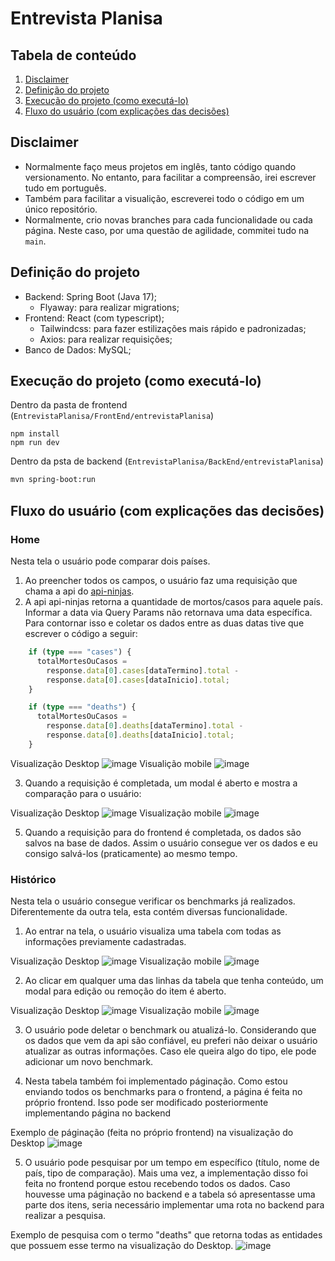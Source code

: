 # Entrevista Planisa

## Tabela de conteúdo
1. [Disclaimer](https://github.com/Merus23/EntrevistaPlanisa/tree/main?tab=readme-ov-file#disclaimer)
2. [Definição do projeto](https://github.com/Merus23/EntrevistaPlanisa/tree/main?tab=readme-ov-file#defini%C3%A7%C3%A3o-do-projeto)
3. [Execução do projeto (como executá-lo)](https://github.com/Merus23/EntrevistaPlanisa?tab=readme-ov-file#execu%C3%A7%C3%A3o-do-projeto-como-execut%C3%A1-lo)
4. [Fluxo do usuário (com explicações das decisões)](https://github.com/Merus23/EntrevistaPlanisa?tab=readme-ov-file#fluxo-do-usu%C3%A1rio-com-explica%C3%A7%C3%B5es-das-decis%C3%B5es)

## Disclaimer
* Normalmente faço meus projetos em inglês, tanto código quando versionamento. No entanto, para facilitar a compreensão, irei escrever tudo em português.
* Também para facilitar a visualição, escreverei todo o código em um único repositório.
* Normalmente, crio novas branches para cada funcionalidade ou cada página. Neste caso, por uma questão de agilidade, commitei tudo na `main`.

## Definição do projeto
* Backend: Spring Boot (Java 17);
  - Flyaway: para realizar migrations;
* Frontend: React (com typescript);
   -  Tailwindcss: para fazer estilizações mais rápido e padronizadas;
   -  Axios: para realizar requisições;
* Banco de Dados:  MySQL;

## Execução do projeto (como executá-lo)
Dentro da pasta de frontend (`EntrevistaPlanisa/FrontEnd/entrevistaPlanisa`)
```base
npm install
npm run dev
```

Dentro da psta de backend (`EntrevistaPlanisa/BackEnd/entrevistaPlanisa`)
```bash
mvn spring-boot:run
```
   
## Fluxo do usuário (com explicações das decisões)

### Home
Nesta tela o usuário pode comparar dois países. 
1. Ao preencher todos os campos, o usuário faz uma requisição que chama a api do [api-ninjas](https://api-ninjas.com/api/covid19).
2. A api api-ninjas retorna a quantidade de mortos/casos para aquele país. Informar a data via Query Params não retornava uma data específica. Para contornar isso e coletar os dados entre as duas datas tive que escrever o código a seguir:
```typescript
    if (type === "cases") {
      totalMortesOuCasos =
        response.data[0].cases[dataTermino].total -
        response.data[0].cases[dataInicio].total;
    }

    if (type === "deaths") {
      totalMortesOuCasos =
        response.data[0].deaths[dataTermino].total -
        response.data[0].deaths[dataInicio].total;
    }
```


Visualização Desktop
![image](https://github.com/user-attachments/assets/847ec981-a740-49c9-8e61-bb68d717da8f)
Visualição mobile
![image](https://github.com/user-attachments/assets/a28b118d-2337-423b-930b-d7b041192c23)

3. Quando a requisição é completada, um modal é aberto e mostra a comparação para o usuário:

Visualização Desktop
![image](https://github.com/user-attachments/assets/fa540000-c1db-477d-9070-d6f491cc1c9c)
Visualização mobile
![image](https://github.com/user-attachments/assets/7f781c9e-4b6d-45ee-837d-b2046728144d)

5. Quando a requisição para do frontend é completada, os dados são salvos na base de dados. Assim o usuário consegue ver os dados e eu consigo salvá-los (praticamente) ao mesmo tempo.


### Histórico
Nesta tela o usuário consegue verificar os benchmarks já realizados. Diferentemente da outra tela, esta contém diversas funcionalidade.

1. Ao entrar na tela, o usuário visualiza uma tabela com todas as informações previamente cadastradas.

Visualização Desktop
![image](https://github.com/user-attachments/assets/218c8fee-9fa4-46d5-9ee0-1d009ccbe8ad)
Visualização mobile
![image](https://github.com/user-attachments/assets/2b32f110-583e-4e4d-a7be-546a7a99821c)

2. Ao clicar em qualquer uma das linhas da tabela que tenha conteúdo, um modal para edição ou remoção do item é aberto.

Visualização Desktop
![image](https://github.com/user-attachments/assets/29072fdd-a48e-4195-8e8e-5d3281ac0f7d)
Visualização mobile
![image](https://github.com/user-attachments/assets/593a4b8f-b9f3-4aa5-9251-8af2b51a45ab)

3. O usuário pode deletar o benchmark ou atualizá-lo. Considerando que os dados que vem da api são confiável, eu preferi não deixar o usuário atualizar as outras informações. Caso ele queira algo do tipo, ele pode adicionar um novo benchmark.

4. Nesta tabela também foi implementado páginação. Como estou enviando todos os benchmarks para o frontend, a página é feita no próprio frontend. Isso pode ser modificado posteriormente implementando página no backend

Exemplo de páginação (feita no próprio frontend) na visualização do Desktop
![image](https://github.com/user-attachments/assets/ec54332d-927c-452b-bc05-31b6cfba0aa9)


5. O usuário pode pesquisar por um tempo em específico (título, nome de país, tipo de comparação). Mais uma vez, a implementação disso foi feita no frontend porque estou recebendo todos os dados. Caso houvesse uma páginação no backend e a tabela só apresentasse uma parte dos itens, seria necessário implementar uma rota no backend para realizar a pesquisa.

Exemplo de pesquisa com o termo "deaths" que retorna todas as entidades que possuem esse termo na visualização do Desktop.
![image](https://github.com/user-attachments/assets/57887ca0-4126-4c28-86e2-32e0c742f1dc)


